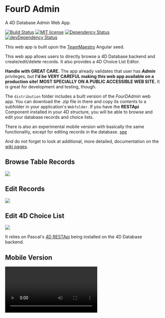 # FourD Admin
A 4D Database Admin Web App.

[![Build Status](https://travis-ci.org/fourctv/fourdadmin.svg?branch=master)](https://travis-ci.org/fourctv/fourdadmin)
[![MIT license](http://img.shields.io/badge/license-MIT-brightgreen.svg)](http://opensource.org/licenses/MIT)
[![Dependency Status](https://david-dm.org/fourctv/fourdadmin.svg)](https://david-dm.org/fourctv/fourdadmin)
[![devDependency Status](https://david-dm.org/fourctv/fourdadmin/dev-status.svg)](https://david-dm.org/fourctv/fourdadmin#info=devDependencies)

This web app is built upon the [TeamMaestro](https://github.com/TeamMaestro/angular-native-seed) Angular seed.

This web app allows users to directly browse a 4D Database backend and create/edit/delete records. It also provides a 4D Choice List Editor.

**Handle with GREAT CARE.** The app already validates that user has **_Admin_** privileges, but **I'd be VERY CAREFUL making this web app available on a production site!** **MOST SPECIALLY ON A PUBLIC ACCESSIBLE WEB SITE.** It is great for development and testing, though. 

The `distribution` folder includes a built version of the *FourDAdmin* web app. You can download the .zip file in there and copy its contents to a subfolder in your application's `Webfolder`. If you have the **RESTApi** Component installed in your 4D structure, you will be able to browse and edit your database records and choice lists.

There is also an experimental mobile version with basically the same functionality, except for editing records in the database. [see](https://github.com/fourctv/fourdadmin/wiki)

And do not forget to look at additional, more detailed, documentation on the [wiki pages](https://github.com/fourctv/fourdadmin/wiki).

## Browse Table Records

![](https://i.gyazo.com/fef59deaf0d9095e0c56c94fbdd12b60.gif)

## Edit Records

![](https://i.gyazo.com/7f28589c9b049f39dad3d7c3cd3debaa.gif)

## Edit 4D Choice List

![](https://i.gyazo.com/0cae0653ad68f48fd9644996c7b51228.gif)


It relies on Pascal's [4D RESTApi](https://github.com/fourctv/FourDRESTApi) being installed on the 4D Database backend.


## Mobile Version
![](https://fourctv.github.io/FourDAdminMobile.mov)
